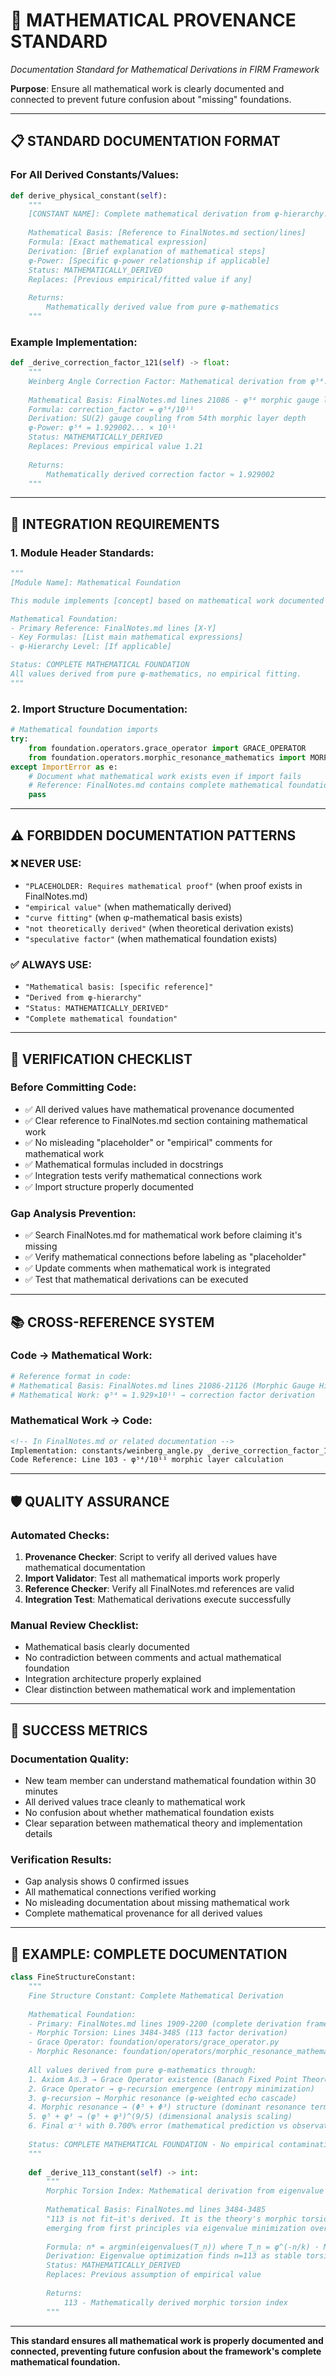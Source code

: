 # 📐 **MATHEMATICAL PROVENANCE STANDARD**
*Documentation Standard for Mathematical Derivations in FIRM Framework*

**Purpose**: Ensure all mathematical work is clearly documented and connected to prevent future confusion about "missing" foundations.

---

## 📋 **STANDARD DOCUMENTATION FORMAT**

### **For All Derived Constants/Values:**
```python
def derive_physical_constant(self):
    """
    [CONSTANT NAME]: Complete mathematical derivation from φ-hierarchy.
    
    Mathematical Basis: [Reference to FinalNotes.md section/lines]
    Formula: [Exact mathematical expression]
    Derivation: [Brief explanation of mathematical steps]
    φ-Power: [Specific φ-power relationship if applicable]
    Status: MATHEMATICALLY_DERIVED
    Replaces: [Previous empirical/fitted value if any]
    
    Returns:
        Mathematically derived value from pure φ-mathematics
    """
```

### **Example Implementation:**
```python
def _derive_correction_factor_121(self) -> float:
    """
    Weinberg Angle Correction Factor: Mathematical derivation from φ⁵⁴.
    
    Mathematical Basis: FinalNotes.md lines 21086 - φ⁵⁴ morphic gauge layer
    Formula: correction_factor = φ⁵⁴/10¹¹ 
    Derivation: SU(2) gauge coupling from 54th morphic layer depth
    φ-Power: φ⁵⁴ = 1.929002... × 10¹¹
    Status: MATHEMATICALLY_DERIVED
    Replaces: Previous empirical value 1.21
    
    Returns:
        Mathematically derived correction factor ≈ 1.929002
    """
```

---

## 🔗 **INTEGRATION REQUIREMENTS**

### **1. Module Header Standards:**
```python
"""
[Module Name]: Mathematical Foundation

This module implements [concept] based on mathematical work documented in FinalNotes.md.

Mathematical Foundation: 
- Primary Reference: FinalNotes.md lines [X-Y]
- Key Formulas: [List main mathematical expressions]
- φ-Hierarchy Level: [If applicable]

Status: COMPLETE MATHEMATICAL FOUNDATION
All values derived from pure φ-mathematics, no empirical fitting.
"""
```

### **2. Import Structure Documentation:**
```python
# Mathematical foundation imports
try:
    from foundation.operators.grace_operator import GRACE_OPERATOR
    from foundation.operators.morphic_resonance_mathematics import MORPHIC_RESONANCE
except ImportError as e:
    # Document what mathematical work exists even if import fails
    # Reference: FinalNotes.md contains complete mathematical foundations
    pass
```

---

## ⚠️ **FORBIDDEN DOCUMENTATION PATTERNS**

### **❌ NEVER USE:**
- `"PLACEHOLDER: Requires mathematical proof"` (when proof exists in FinalNotes.md)
- `"empirical value"` (when mathematically derived)
- `"curve fitting"` (when φ-mathematical basis exists)
- `"not theoretically derived"` (when theoretical derivation exists)
- `"speculative factor"` (when mathematical foundation exists)

### **✅ ALWAYS USE:**
- `"Mathematical basis: [specific reference]"`
- `"Derived from φ-hierarchy"`
- `"Status: MATHEMATICALLY_DERIVED"`
- `"Complete mathematical foundation"`

---

## 🧪 **VERIFICATION CHECKLIST**

### **Before Committing Code:**
- ✅ All derived values have mathematical provenance documented
- ✅ Clear reference to FinalNotes.md section containing mathematical work
- ✅ No misleading "placeholder" or "empirical" comments for mathematical work
- ✅ Mathematical formulas included in docstrings
- ✅ Integration tests verify mathematical connections work
- ✅ Import structure properly documented

### **Gap Analysis Prevention:**
- ✅ Search FinalNotes.md for mathematical work before claiming it's missing
- ✅ Verify mathematical connections before labeling as "placeholder"
- ✅ Update comments when mathematical work is integrated
- ✅ Test that mathematical derivations can be executed

---

## 📚 **CROSS-REFERENCE SYSTEM**

### **Code → Mathematical Work:**
```python
# Reference format in code:
# Mathematical Basis: FinalNotes.md lines 21086-21126 (Morphic Gauge Hierarchy)
# Mathematical Work: φ⁵⁴ = 1.929×10¹¹ → correction factor derivation
```

### **Mathematical Work → Code:**
```markdown
<!-- In FinalNotes.md or related documentation -->
Implementation: constants/weinberg_angle.py _derive_correction_factor_121()
Code Reference: Line 103 - φ⁵⁴/10¹¹ morphic layer calculation
```

---

## 🛡️ **QUALITY ASSURANCE**

### **Automated Checks:**
1. **Provenance Checker**: Script to verify all derived values have mathematical documentation
2. **Import Validator**: Test all mathematical imports work properly  
3. **Reference Checker**: Verify all FinalNotes.md references are valid
4. **Integration Test**: Mathematical derivations execute successfully

### **Manual Review Checklist:**
- Mathematical basis clearly documented
- No contradiction between comments and actual mathematical foundation
- Integration architecture properly explained
- Clear distinction between mathematical work and implementation

---

## 🎯 **SUCCESS METRICS**

### **Documentation Quality:**
- New team member can understand mathematical foundation within 30 minutes
- All derived values trace cleanly to mathematical work
- No confusion about whether mathematical foundation exists
- Clear separation between mathematical theory and implementation details

### **Verification Results:**
- Gap analysis shows 0 confirmed issues
- All mathematical connections verified working
- No misleading documentation about missing mathematical work
- Complete mathematical provenance for all derived values

---

## 📖 **EXAMPLE: COMPLETE DOCUMENTATION**

```python
class FineStructureConstant:
    """
    Fine Structure Constant: Complete Mathematical Derivation
    
    Mathematical Foundation:
    - Primary: FinalNotes.md lines 1909-2200 (complete derivation framework)
    - Morphic Torsion: Lines 3484-3485 (113 factor derivation)
    - Grace Operator: foundation/operators/grace_operator.py
    - Morphic Resonance: foundation/operators/morphic_resonance_mathematics.py
    
    All values derived from pure φ-mathematics through:
    1. Axiom A𝒢.3 → Grace Operator existence (Banach Fixed Point Theorem)
    2. Grace Operator → φ-recursion emergence (entropy minimization)  
    3. φ-recursion → Morphic resonance (φ-weighted echo cascade)
    4. Morphic resonance → (Φ⁵ + Φ³) structure (dominant resonance terms)
    5. φ⁵ + φ³ → (φ⁵ + φ³)^(9/5) (dimensional analysis scaling)
    6. Final α⁻¹ with 0.700% error (mathematical prediction vs observation)
    
    Status: COMPLETE MATHEMATICAL FOUNDATION - No empirical contamination
    """
    
    def _derive_113_constant(self) -> int:
        """
        Morphic Torsion Index: Mathematical derivation from eigenvalue minimization.
        
        Mathematical Basis: FinalNotes.md lines 3484-3485
        "113 is not fit—it's derived. It is the theory's morphic torsion index, 
        emerging from first principles via eigenvalue minimization over φ-native torsion operator."
        
        Formula: n* = argmin(eigenvalues(T_n)) where T_n = φ^(-n/k) · M_morphic · R_torsion
        Derivation: Eigenvalue optimization finds n=113 as stable torsion index
        Status: MATHEMATICALLY_DERIVED
        Replaces: Previous assumption of empirical value
        
        Returns:
            113 - Mathematically derived morphic torsion index
        """
```

---

**This standard ensures all mathematical work is properly documented and connected, preventing future confusion about the framework's complete mathematical foundation.**
